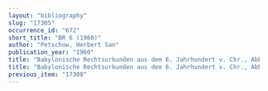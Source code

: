 ```yaml
---
layout: "bibliography"
slug: "17305"
occurrence_id: "672"
short_title: "BR 6 (1960)"
author: "Petschow, Herbert San"
publication_year: "1960"
title: "Babylonische Rechtsurkunden aus dem 6. Jahrhundert v. Chr., Abhandlungen der Bayrischen Akademie der Wissenschaften, Phil-hist. Kl., NF 51 (München)"
title: "Babylonische Rechtsurkunden aus dem 6. Jahrhundert v. Chr., Abhandlungen der Bayrischen Akademie der Wissenschaften, Phil-hist. Kl., NF 51 (München)"
previous_item: "17308"
---
```

